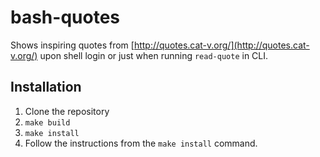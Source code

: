# bash-quotes

Shows inspiring quotes from [http://quotes.cat-v.org/](http://quotes.cat-v.org/) upon shell login or just when running `read-quote` in CLI.

## Installation

1. Clone the repository
1. `make build`
1. `make install`
1. Follow the instructions from the `make install` command.
